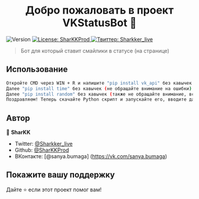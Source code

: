 <h1 align="center">Добро пожаловать в проект VKStatusBot 👋</h1>
<p>
  <img alt="Version" src="https://img.shields.io/badge/version-1.0-blue.svg?cacheSeconds=2592000" />
  <a href="#" target="_blank">
    <img alt="License: SharKKProd" src="https://img.shields.io/badge/License-SharKKProd-yellow.svg" />
  </a>
  <a href="https://twitter.com/Sharkker_live" target="_blank">
    <img alt="Твиттер: Sharkker_live" src="https://img.shields.io/twitter/follow/Sharkker\_live.svg?style=social" />
  </a>
</p>

> Бот для который ставит смайлики в статусе (на странице)

## Использование

```sh
Откройте CMD через WIN + R и напишите "pip install vk_api" без кавычек
Далее "pip install time" без кавычек (не обращайте внимание на ошибки)                                                                                                                                             
Далее "pip install random" без кавычек (также не обращайте внимание, все хорошо)                                                                                                                                   
Поздравляем! Теперь скачайте Python скрипт и запускайте его, вводите данные и не закрывайте скрипт! Если выдает не 1, а 221 значит - Получает текст статуса пользователя или сообщества.
```

## Автор

👤 **SharKK**

* Twitter: [@Sharkker_live](https://twitter.com/Sharkker\_live)
* Github: [@SharKKProd](https://github.com/SharKKProd)
* ВКонтакте: [@sanya.bumaga] (https://vk.com/sanya.bumaga)

## Покажите вашу поддержку

Дайте ⭐️ если этот проект помог вам! 
